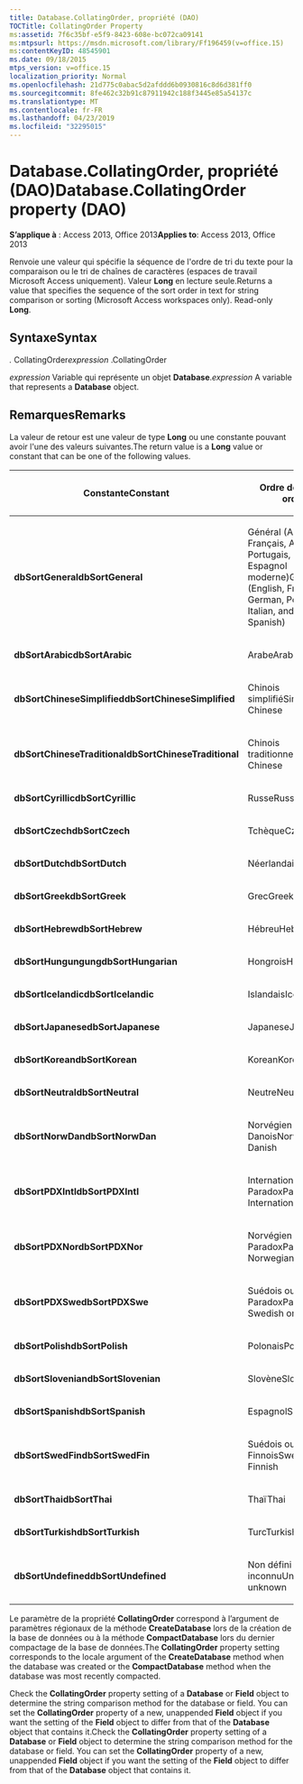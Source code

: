 ```yaml
---
title: Database.CollatingOrder, propriété (DAO)
TOCTitle: CollatingOrder Property
ms:assetid: 7f6c35bf-e5f9-8423-608e-bc072ca09141
ms:mtpsurl: https://msdn.microsoft.com/library/Ff196459(v=office.15)
ms:contentKeyID: 48545901
ms.date: 09/18/2015
mtps_version: v=office.15
localization_priority: Normal
ms.openlocfilehash: 21d775c0abac5d2afddd6b0930816c8d6d381ff0
ms.sourcegitcommit: 8fe462c32b91c87911942c188f3445e85a54137c
ms.translationtype: MT
ms.contentlocale: fr-FR
ms.lasthandoff: 04/23/2019
ms.locfileid: "32295015"
---
```

# <a name="databasecollatingorder-property-dao"></a><span data-ttu-id="e20a0-102">Database.CollatingOrder, propriété (DAO)</span><span class="sxs-lookup"><span data-stu-id="e20a0-102">Database.CollatingOrder property (DAO)</span></span>


<span data-ttu-id="e20a0-103">**S’applique à** : Access 2013, Office 2013</span><span class="sxs-lookup"><span data-stu-id="e20a0-103">**Applies to**: Access 2013, Office 2013</span></span>

<span data-ttu-id="e20a0-p101">Renvoie une valeur qui spécifie la séquence de l'ordre de tri du texte pour la comparaison ou le tri de chaînes de caractères (espaces de travail Microsoft Access uniquement). Valeur **Long** en lecture seule.</span><span class="sxs-lookup"><span data-stu-id="e20a0-p101">Returns a value that specifies the sequence of the sort order in text for string comparison or sorting (Microsoft Access workspaces only). Read-only **Long**.</span></span>

## <a name="syntax"></a><span data-ttu-id="e20a0-106">Syntaxe</span><span class="sxs-lookup"><span data-stu-id="e20a0-106">Syntax</span></span>

<span data-ttu-id="e20a0-107">*.* CollatingOrder</span><span class="sxs-lookup"><span data-stu-id="e20a0-107">*expression* .CollatingOrder</span></span>

<span data-ttu-id="e20a0-108">*expression* Variable qui représente un objet **Database**.</span><span class="sxs-lookup"><span data-stu-id="e20a0-108">*expression* A variable that represents a **Database** object.</span></span>

## <a name="remarks"></a><span data-ttu-id="e20a0-109">Remarques</span><span class="sxs-lookup"><span data-stu-id="e20a0-109">Remarks</span></span>

<span data-ttu-id="e20a0-110">La valeur de retour est une valeur de type **Long** ou une constante pouvant avoir l'une des valeurs suivantes.</span><span class="sxs-lookup"><span data-stu-id="e20a0-110">The return value is a **Long** value or constant that can be one of the following values.</span></span>

<table>
<colgroup>
<col style="width: 50%" />
<col style="width: 50%" />
</colgroup>
<thead>
<tr class="header">
<th><p><span data-ttu-id="e20a0-111">Constante</span><span class="sxs-lookup"><span data-stu-id="e20a0-111">Constant</span></span></p></th>
<th><p><span data-ttu-id="e20a0-112">Ordre de tri</span><span class="sxs-lookup"><span data-stu-id="e20a0-112">Sort order</span></span></p></th>
</tr>
</thead>
<tbody>
<tr class="odd">
<td><p><span data-ttu-id="e20a0-113"><strong>dbSortGeneral</strong></span><span class="sxs-lookup"><span data-stu-id="e20a0-113"><strong>dbSortGeneral</strong></span></span></p></td>
<td><p><span data-ttu-id="e20a0-114">Général (Anglais, Français, Allemand, Portugais, Italien et Espagnol moderne)</span><span class="sxs-lookup"><span data-stu-id="e20a0-114">General (English, French, German, Portuguese, Italian, and Modern Spanish)</span></span></p></td>
</tr>
<tr class="even">
<td><p><span data-ttu-id="e20a0-115"><strong>dbSortArabic</strong></span><span class="sxs-lookup"><span data-stu-id="e20a0-115"><strong>dbSortArabic</strong></span></span></p></td>
<td><p><span data-ttu-id="e20a0-116">Arabe</span><span class="sxs-lookup"><span data-stu-id="e20a0-116">Arabic</span></span></p></td>
</tr>
<tr class="odd">
<td><p><span data-ttu-id="e20a0-117"><strong>dbSortChineseSimplified</strong></span><span class="sxs-lookup"><span data-stu-id="e20a0-117"><strong>dbSortChineseSimplified</strong></span></span></p></td>
<td><p><span data-ttu-id="e20a0-118">Chinois simplifié</span><span class="sxs-lookup"><span data-stu-id="e20a0-118">Simplified Chinese</span></span></p></td>
</tr>
<tr class="even">
<td><p><span data-ttu-id="e20a0-119"><strong>dbSortChineseTraditional</strong></span><span class="sxs-lookup"><span data-stu-id="e20a0-119"><strong>dbSortChineseTraditional</strong></span></span></p></td>
<td><p><span data-ttu-id="e20a0-120">Chinois traditionnel</span><span class="sxs-lookup"><span data-stu-id="e20a0-120">Traditional Chinese</span></span></p></td>
</tr>
<tr class="odd">
<td><p><span data-ttu-id="e20a0-121"><strong>dbSortCyrillic</strong></span><span class="sxs-lookup"><span data-stu-id="e20a0-121"><strong>dbSortCyrillic</strong></span></span></p></td>
<td><p><span data-ttu-id="e20a0-122">Russe</span><span class="sxs-lookup"><span data-stu-id="e20a0-122">Russian</span></span></p></td>
</tr>
<tr class="even">
<td><p><span data-ttu-id="e20a0-123"><strong>dbSortCzech</strong></span><span class="sxs-lookup"><span data-stu-id="e20a0-123"><strong>dbSortCzech</strong></span></span></p></td>
<td><p><span data-ttu-id="e20a0-124">Tchèque</span><span class="sxs-lookup"><span data-stu-id="e20a0-124">Czech</span></span></p></td>
</tr>
<tr class="odd">
<td><p><span data-ttu-id="e20a0-125"><strong>dbSortDutch</strong></span><span class="sxs-lookup"><span data-stu-id="e20a0-125"><strong>dbSortDutch</strong></span></span></p></td>
<td><p><span data-ttu-id="e20a0-126">Néerlandais</span><span class="sxs-lookup"><span data-stu-id="e20a0-126">Dutch</span></span></p></td>
</tr>
<tr class="even">
<td><p><span data-ttu-id="e20a0-127"><strong>dbSortGreek</strong></span><span class="sxs-lookup"><span data-stu-id="e20a0-127"><strong>dbSortGreek</strong></span></span></p></td>
<td><p><span data-ttu-id="e20a0-128">Grec</span><span class="sxs-lookup"><span data-stu-id="e20a0-128">Greek</span></span></p></td>
</tr>
<tr class="odd">
<td><p><span data-ttu-id="e20a0-129"><strong>dbSortHebrew</strong></span><span class="sxs-lookup"><span data-stu-id="e20a0-129"><strong>dbSortHebrew</strong></span></span></p></td>
<td><p><span data-ttu-id="e20a0-130">Hébreu</span><span class="sxs-lookup"><span data-stu-id="e20a0-130">Hebrew</span></span></p></td>
</tr>
<tr class="even">
<td><p><span data-ttu-id="e20a0-131"><strong>dbSortHungungung</strong></span><span class="sxs-lookup"><span data-stu-id="e20a0-131"><strong>dbSortHungarian</strong></span></span></p></td>
<td><p><span data-ttu-id="e20a0-132">Hongrois</span><span class="sxs-lookup"><span data-stu-id="e20a0-132">Hungarian</span></span></p></td>
</tr>
<tr class="odd">
<td><p><span data-ttu-id="e20a0-133"><strong>dbSortIcelandic</strong></span><span class="sxs-lookup"><span data-stu-id="e20a0-133"><strong>dbSortIcelandic</strong></span></span></p></td>
<td><p><span data-ttu-id="e20a0-134">Islandais</span><span class="sxs-lookup"><span data-stu-id="e20a0-134">Icelandic</span></span></p></td>
</tr>
<tr class="even">
<td><p><span data-ttu-id="e20a0-135"><strong>dbSortJapanese</strong></span><span class="sxs-lookup"><span data-stu-id="e20a0-135"><strong>dbSortJapanese</strong></span></span></p></td>
<td><p><span data-ttu-id="e20a0-136">Japanese</span><span class="sxs-lookup"><span data-stu-id="e20a0-136">Japanese</span></span></p></td>
</tr>
<tr class="odd">
<td><p><span data-ttu-id="e20a0-137"><strong>dbSortKorean</strong></span><span class="sxs-lookup"><span data-stu-id="e20a0-137"><strong>dbSortKorean</strong></span></span></p></td>
<td><p><span data-ttu-id="e20a0-138">Korean</span><span class="sxs-lookup"><span data-stu-id="e20a0-138">Korean</span></span></p></td>
</tr>
<tr class="even">
<td><p><span data-ttu-id="e20a0-139"><strong>dbSortNeutral</strong></span><span class="sxs-lookup"><span data-stu-id="e20a0-139"><strong>dbSortNeutral</strong></span></span></p></td>
<td><p><span data-ttu-id="e20a0-140">Neutre</span><span class="sxs-lookup"><span data-stu-id="e20a0-140">Neutral</span></span></p></td>
</tr>
<tr class="odd">
<td><p><span data-ttu-id="e20a0-141"><strong>dbSortNorwDan</strong></span><span class="sxs-lookup"><span data-stu-id="e20a0-141"><strong>dbSortNorwDan</strong></span></span></p></td>
<td><p><span data-ttu-id="e20a0-142">Norvégien ou Danois</span><span class="sxs-lookup"><span data-stu-id="e20a0-142">Norwegian or Danish</span></span></p></td>
</tr>
<tr class="even">
<td><p><span data-ttu-id="e20a0-143"><strong>dbSortPDXIntl</strong></span><span class="sxs-lookup"><span data-stu-id="e20a0-143"><strong>dbSortPDXIntl</strong></span></span></p></td>
<td><p><span data-ttu-id="e20a0-144">International Paradox</span><span class="sxs-lookup"><span data-stu-id="e20a0-144">Paradox International</span></span></p></td>
</tr>
<tr class="odd">
<td><p><span data-ttu-id="e20a0-145"><strong>dbSortPDXNor</strong></span><span class="sxs-lookup"><span data-stu-id="e20a0-145"><strong>dbSortPDXNor</strong></span></span></p></td>
<td><p><span data-ttu-id="e20a0-146">Norvégien ou Danois Paradox</span><span class="sxs-lookup"><span data-stu-id="e20a0-146">Paradox Norwegian or Danish</span></span></p></td>
</tr>
<tr class="even">
<td><p><span data-ttu-id="e20a0-147"><strong>dbSortPDXSwe</strong></span><span class="sxs-lookup"><span data-stu-id="e20a0-147"><strong>dbSortPDXSwe</strong></span></span></p></td>
<td><p><span data-ttu-id="e20a0-148">Suédois ou Finnois Paradox</span><span class="sxs-lookup"><span data-stu-id="e20a0-148">Paradox Swedish or Finnish</span></span></p></td>
</tr>
<tr class="odd">
<td><p><span data-ttu-id="e20a0-149"><strong>dbSortPolish</strong></span><span class="sxs-lookup"><span data-stu-id="e20a0-149"><strong>dbSortPolish</strong></span></span></p></td>
<td><p><span data-ttu-id="e20a0-150">Polonais</span><span class="sxs-lookup"><span data-stu-id="e20a0-150">Polish</span></span></p></td>
</tr>
<tr class="even">
<td><p><span data-ttu-id="e20a0-151"><strong>dbSortSlovenian</strong></span><span class="sxs-lookup"><span data-stu-id="e20a0-151"><strong>dbSortSlovenian</strong></span></span></p></td>
<td><p><span data-ttu-id="e20a0-152">Slovène</span><span class="sxs-lookup"><span data-stu-id="e20a0-152">Slovenian</span></span></p></td>
</tr>
<tr class="odd">
<td><p><span data-ttu-id="e20a0-153"><strong>dbSortSpanish</strong></span><span class="sxs-lookup"><span data-stu-id="e20a0-153"><strong>dbSortSpanish</strong></span></span></p></td>
<td><p><span data-ttu-id="e20a0-154">Espagnol</span><span class="sxs-lookup"><span data-stu-id="e20a0-154">Spanish</span></span></p></td>
</tr>
<tr class="even">
<td><p><span data-ttu-id="e20a0-155"><strong>dbSortSwedFin</strong></span><span class="sxs-lookup"><span data-stu-id="e20a0-155"><strong>dbSortSwedFin</strong></span></span></p></td>
<td><p><span data-ttu-id="e20a0-156">Suédois ou Finnois</span><span class="sxs-lookup"><span data-stu-id="e20a0-156">Swedish or Finnish</span></span></p></td>
</tr>
<tr class="odd">
<td><p><span data-ttu-id="e20a0-157"><strong>dbSortThai</strong></span><span class="sxs-lookup"><span data-stu-id="e20a0-157"><strong>dbSortThai</strong></span></span></p></td>
<td><p><span data-ttu-id="e20a0-158">Thaï</span><span class="sxs-lookup"><span data-stu-id="e20a0-158">Thai</span></span></p></td>
</tr>
<tr class="even">
<td><p><span data-ttu-id="e20a0-159"><strong>dbSortTurkish</strong></span><span class="sxs-lookup"><span data-stu-id="e20a0-159"><strong>dbSortTurkish</strong></span></span></p></td>
<td><p><span data-ttu-id="e20a0-160">Turc</span><span class="sxs-lookup"><span data-stu-id="e20a0-160">Turkish</span></span></p></td>
</tr>
<tr class="odd">
<td><p><span data-ttu-id="e20a0-161"><strong>dbSortUndefined</strong></span><span class="sxs-lookup"><span data-stu-id="e20a0-161"><strong>dbSortUndefined</strong></span></span></p></td>
<td><p><span data-ttu-id="e20a0-162">Non défini ou inconnu</span><span class="sxs-lookup"><span data-stu-id="e20a0-162">Undefined or unknown</span></span></p></td>
</tr>
</tbody>
</table>


<span data-ttu-id="e20a0-163">Le paramètre de la propriété **CollatingOrder** correspond à l’argument de paramètres régionaux de la méthode **CreateDatabase** lors de la création de la base de données ou à la méthode **CompactDatabase** lors du dernier compactage de la base de données.</span><span class="sxs-lookup"><span data-stu-id="e20a0-163">The **CollatingOrder** property setting corresponds to the locale argument of the **CreateDatabase** method when the database was created or the **CompactDatabase** method when the database was most recently compacted.</span></span>

<span data-ttu-id="e20a0-p102">Check the **CollatingOrder** property setting of a **Database** or **Field** object to determine the string comparison method for the database or field. You can set the **CollatingOrder** property of a new, unappended **Field** object if you want the setting of the **Field** object to differ from that of the **Database** object that contains it.</span><span class="sxs-lookup"><span data-stu-id="e20a0-p102">Check the **CollatingOrder** property setting of a **Database** or **Field** object to determine the string comparison method for the database or field. You can set the **CollatingOrder** property of a new, unappended **Field** object if you want the setting of the **Field** object to differ from that of the **Database** object that contains it.</span></span>

